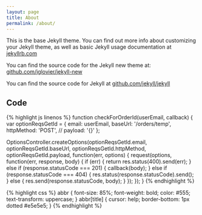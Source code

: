 ```yaml
---
layout: page
title: About
permalink: /about/
---
```


This is the base Jekyll theme. You can find out more info about customizing your Jekyll theme, as well as basic Jekyll usage documentation at [jekyllrb.com](http://jekyllrb.com/)

You can find the source code for the Jekyll new theme at: [github.com/jglovier/jekyll-new](https://github.com/jglovier/jekyll-new)

You can find the source code for Jekyll at [github.com/jekyll/jekyll](https://github.com/jekyll/jekyll)

## Code

{% highlight js linenos %}
function checkForOrderId(userEmail, callback) {
  var optionReqsGetId = {
    email: userEmail,
    baseUrl: '/orders/temp',
    httpMethod: 'POST',
    // payload: '{}'
  };

  OptionsController.createOptions(optionReqsGetId.email, optionReqsGetId.baseUrl, optionReqsGetId.httpMethod, optionReqsGetId.payload, function(err, options) {
    request(options, function(err, response, body) {
      if (err) {
        return res.status(400).send(err);
      } else if (response.statusCode === 201) {
        callback(body);
      } else if (response.statusCode === 404) {
        res.status(response.statusCode).send();
      } else {
        res.send(response.statusCode, body);
      }
    });
  });
}
{% endhighlight %}

{% highlight css %}
abbr {
  font-size: 85%;
  font-weight: bold;
  color: #555;
  text-transform: uppercase;
}
abbr[title] {
  cursor: help;
  border-bottom: 1px dotted #e5e5e5;
}
{% endhighlight %}